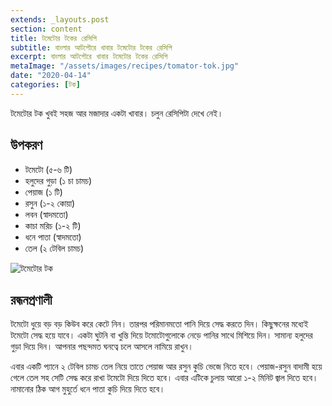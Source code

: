```yaml
---
extends: _layouts.post
section: content
title: টমেটোর টকের রেসিপি
subtitle: বাংলার আটপৌরে খাবার টমেটোর টকের রেসিপি
excerpt: বাংলার আটপৌরে খাবার টমেটোর টকের রেসিপি
metaImage: "/assets/images/recipes/tomator-tok.jpg"
date: "2020-04-14"
categories: [টক]
---
```


টমেটোর টক খুবই সহজ আর মজাদার একটা খাবার। চলুন রেসিপিটা দেখে নেই।

## উপকরণ

- টমেটো (৫-৬ টি)
- হলুদের গুড়া (১ চা চামচ)
- পেয়াজ (১ টি)
- রসুন (১-২ কোয়া)
- লবন (স্বাদমতো)
- কাচা মরিচ (১-২ টি)
- ধনে পাতা (স্বাদমতো)
- তেল (২ টেবিল চামচ)

![টমেটোর টক](/assets/images/recipes/tomator-tok.jpg)

## রন্ধনপ্রণালী

টমেটো ধুয়ে বড় বড় কিউব করে কেটে নিন। তারপর পরিমানমতো পানি দিয়ে সেদ্ধ করতে দিন। কিছুক্ষনের মধ্যেই টমেটো
সেদ্ধ হয়ে যাবে। একটা ঘুটনি বা খুন্তি দিয়ে টমোটোগুলোকে নেড়ে পানির সাথে মিশিয়ে দিন। সামান্য হলুদের গুড়া দিয়ে
দিন। আপনার পছন্দমত ঘনত্বে চলে আসলে নামিয়ে রাখুন।

এবার একটি প্যানে ২ টেবিল চামচ তেল নিয়ে তাতে পেয়াজ আর রসুন কুচি ভেজে নিতে হবে। পেয়াজ-রসুন বাদামী হয়ে
গেলে তেল সহ সেটি সেদ্ধ করে রাখা টমেটো দিয়ে দিতে হবে। এবার এটিকে চুলায় আরো ১-২ মিনিট জ্বাল দিতে হবে।
নামানোর ঠিক আগ মুহুর্তে ধনে পাতা কুচি দিয়ে দিতে হবে।
